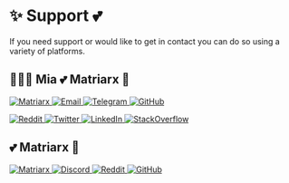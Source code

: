 # ✨ Support 💕

If you need support or would like to get in contact you can do so using a variety of platforms.

## 👩‍💻✨ Mia 💕 Matriarx 🏰

<p>
  <a href="https://matriarx.io">
    <img src="https://img.shields.io/badge/matriarx.io-c04080" title="Matriarx" alt="Matriarx"/>
  </a>
  <a href="mailto:mia@matriarx.io">
    <img src="https://img.shields.io/badge/mia@matriarx.io-c04080?logoColor=ffffff" title="Email" alt="Email"/>
  </a>
  <a href="https://t.me/miamatriarx">
    <img src="https://img.shields.io/badge/Telegram-0088cc?logo=telegram&logoColor=ffffff" title="Telegram" alt="Telegram"/>
  </a>
  <a href="https://github.com/miamatriarx">
    <img src="https://img.shields.io/badge/GitHub-404040?logo=github&logoColor=ffffff" title="GitHub" alt="GitHub"/>
  </a>
</p>

<p>
  <a href="https://www.reddit.com/u/miamatriarx-">
    <img src="https://img.shields.io/badge/Reddit-ff4500?logo=reddit&logoColor=ffffff" title="Reddit" alt="Reddit"/>
  </a>
  <a href="https://twitter.com/miamatriarx">
    <img src="https://img.shields.io/badge/Twitter-009eff?logo=twitter&logoColor=ffffff" title="Twitter" alt="Twitter"/>
  </a>
  <a href="https://www.linkedin.com/in/miamatriarx">
    <img src="https://img.shields.io/badge/LinkedIn-0077b5?logo=linkedin&logoColor=ffffff" title="LinkedIn" alt="LinkedIn"/>
  </a>
  <a href="https://stackoverflow.com/users/19684520/mia-matriarx">
    <img src="https://img.shields.io/badge/StackOverflow-f48024?logo=stackoverflow&logoColor=ffffff" title="StackOverflow" alt="StackOverflow"/>
  </a>
</p>

## 💕 Matriarx 🏰

<p>
  <a href="https://matriarx.io">
    <img src="https://img.shields.io/badge/matriarx.io-c04080" title="Matriarx" alt="Matriarx"/>
  </a>
  <a href="https://discord.gg/matriarx">
    <img src="https://img.shields.io/badge/Discord-738adb?logo=discord&logoColor=ffffff" title="Discord" alt="Discord"/>
  </a>
  <a href="https://www.reddit.com/r/matriarx">
    <img src="https://img.shields.io/badge/Reddit-ff4500?logo=reddit&logoColor=ffffff" title="Reddit" alt="Reddit"/>
  </a>
  <a href="https://github.com/matriarx">
    <img src="https://img.shields.io/badge/GitHub-404040?logo=github&logoColor=ffffff" title="GitHub" alt="GitHub"/>
  </a>
</p>
